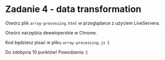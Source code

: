 # Zadanie 4 - data transformation

Otwórz plik `array-processing.html` w przeglądarce z użyciem LiveServera.

Otwórz narzędzia deweloperskie w Chrome.

Kod będziesz pisać w pliku `array-processing.js` :)

Do zdobycia 10 punktów! Powodzenia :)
